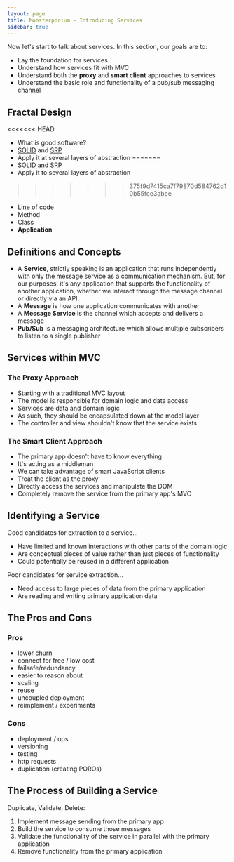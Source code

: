 ```yaml
---
layout: page
title: Monsterporium - Introducing Services
sidebar: true
---
```


Now let's start to talk about services. In this section, our goals are to:

* Lay the foundation for services
* Understand how services fit with MVC
* Understand both the **proxy** and **smart client** approaches to services
* Understand the basic role and functionality of a pub/sub messaging channel

## Fractal Design

<<<<<<< HEAD
* What is good software?
* [SOLID](http://bit.ly/nHYoAY) and [SRP](http://en.wikipedia.org/wiki/Single_responsibility_principle)
* Apply it at several layers of abstraction
=======
* SOLID and SRP
* Apply it to several layers of abstraction
>>>>>>> 375f9d7415ca7f79870d584762d10b55fce3abee
  * Line of code
  * Method
  * Class
  * **Application**

## Definitions and Concepts

* A **Service**, strictly speaking is an application that runs independently with only the message service as a communication mechanism. But, for our purposes, it's any application that supports the functionality of another application, whether we interact through the message channel or directly via an API.
* A **Message** is how one application communicates with another
* A **Message Service** is the channel which accepts and delivers a message
* **Pub/Sub** is a messaging architecture which allows multiple subscribers to listen to a single publisher

## Services within MVC

### The Proxy Approach

* Starting with a traditional MVC layout
* The model is responsible for domain logic and data access
* Services are data and domain logic
* As such, they should be encapsulated down at the model layer
* The controller and view shouldn't know that the service exists

### The Smart Client Approach

* The primary app doesn't have to know everything
* It's acting as a middleman
* We can take advantage of smart JavaScript clients
* Treat the client as the proxy
* Directly access the services and manipulate the DOM
* Completely remove the service from the primary app's MVC

## Identifying a Service

Good candidates for extraction to a service...

* Have limited and known interactions with other parts of the domain logic
* Are conceptual pieces of value rather than just pieces of functionality
* Could potentially be reused in a different application

Poor candidates for service extraction...

* Need access to large pieces of data from the primary application
* Are reading and writing primary application data

## The Pros and Cons

### Pros

* lower churn
* connect for free / low cost
* failsafe/redundancy
* easier to reason about
* scaling
* reuse
* uncoupled deployment
* reimplement / experiments

### Cons

* deployment / ops
* versioning
* testing
* http requests
* duplication (creating POROs)

## The Process of Building a Service

Duplicate, Validate, Delete:

1. Implement message sending from the primary app
2. Build the service to consume those messages
3. Validate the functionality of the service in parallel with the primary application
4. Remove functionality from the primary application

